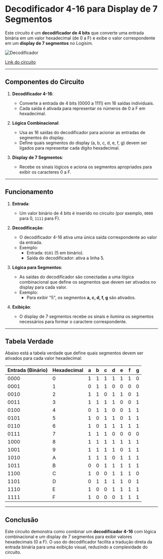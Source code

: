 # Decodificador 4-16 para Display de 7 Segmentos

Este circuito é um **decodificador de 4 bits** que converte uma entrada binária em um valor hexadecimal (de 0 a F) e exibe o valor correspondente em um **display de 7 segmentos** no Logisim.

![Decodificador](./Imagens/DECODIFICADOR.png)

[Link do circuito](./16-Decodificador-7-Seg-Hex.circ)

---

## Componentes do Circuito

1. **Decodificador 4-16**:
   - Converte a entrada de 4 bits (0000 a 1111) em 16 saídas individuais.
   - Cada saída é ativada para representar os números de 0 a F em hexadecimal.

2. **Lógica Combinacional**:
   - Usa as 16 saídas do decodificador para acionar as entradas de segmentos do display.
   - Define quais segmentos do display (a, b, c, d, e, f, g) devem ser ligados para representar cada dígito hexadecimal.

3. **Display de 7 Segmentos**:
   - Recebe os sinais lógicos e aciona os segmentos apropriados para exibir os caracteres 0 a F.

---

## Funcionamento

1. **Entrada**:
   - Um valor binário de 4 bits é inserido no circuito (por exemplo, `0000` para 0, `1111` para F).

2. **Decodificação**:
   - O decodificador 4-16 ativa uma única saída correspondente ao valor da entrada.
   - Exemplo:
     - Entrada: `0101` (5 em binário).
     - Saída do decodificador: ativa a linha 5.

3. **Lógica para Segmentos**:
   - As saídas do decodificador são conectadas a uma lógica combinacional que define os segmentos que devem ser ativados no display para cada valor.
   - Exemplo:
     - Para exibir "5", os segmentos **a, c, d, f, g** são ativados.

4. **Exibição**:
   - O display de 7 segmentos recebe os sinais e ilumina os segmentos necessários para formar o caractere correspondente.

---

## Tabela Verdade

Abaixo está a tabela verdade que define quais segmentos devem ser ativados para cada valor hexadecimal:

| Entrada (Binário) | Hexadecimal | a | b | c | d | e | f | g |
|--------------------|-------------|---|---|---|---|---|---|---|
| 0000               | 0           | 1 | 1 | 1 | 1 | 1 | 1 | 0 |
| 0001               | 1           | 0 | 1 | 1 | 0 | 0 | 0 | 0 |
| 0010               | 2           | 1 | 1 | 0 | 1 | 1 | 0 | 1 |
| 0011               | 3           | 1 | 1 | 1 | 1 | 0 | 0 | 1 |
| 0100               | 4           | 0 | 1 | 1 | 0 | 0 | 1 | 1 |
| 0101               | 5           | 1 | 0 | 1 | 1 | 0 | 1 | 1 |
| 0110               | 6           | 1 | 0 | 1 | 1 | 1 | 1 | 1 |
| 0111               | 7           | 1 | 1 | 1 | 0 | 0 | 0 | 0 |
| 1000               | 8           | 1 | 1 | 1 | 1 | 1 | 1 | 1 |
| 1001               | 9           | 1 | 1 | 1 | 1 | 0 | 1 | 1 |
| 1010               | A           | 1 | 1 | 1 | 0 | 1 | 1 | 1 |
| 1011               | B           | 0 | 0 | 1 | 1 | 1 | 1 | 1 |
| 1100               | C           | 1 | 0 | 0 | 1 | 1 | 1 | 0 |
| 1101               | D           | 0 | 1 | 1 | 1 | 1 | 0 | 1 |
| 1110               | E           | 1 | 0 | 0 | 1 | 1 | 1 | 1 |
| 1111               | F           | 1 | 0 | 0 | 0 | 1 | 1 | 1 |

---

## Conclusão

Este circuito demonstra como combinar um **decodificador 4-16** com lógica combinacional e um display de 7 segmentos para exibir valores hexadecimais (0 a F). O uso do decodificador facilita a tradução direta da entrada binária para uma exibição visual, reduzindo a complexidade do circuito.
